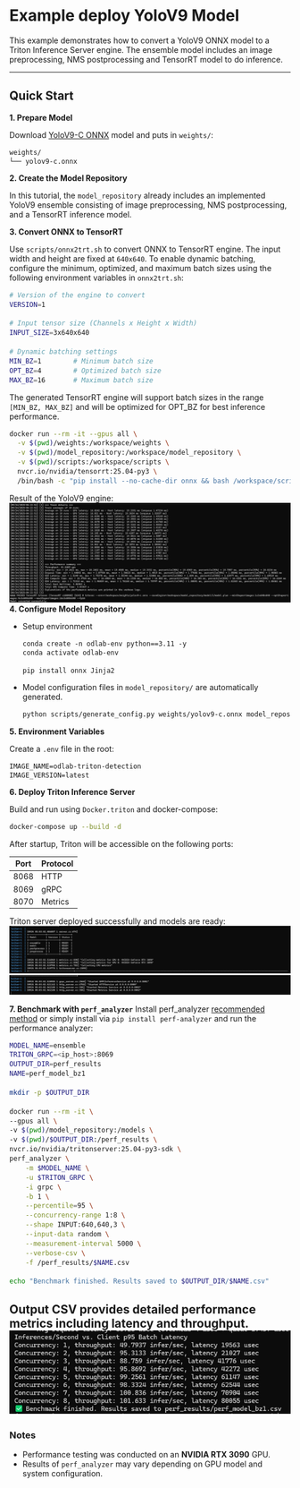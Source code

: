 # Example deploy YoloV9 Model

This example demonstrates how to convert a YoloV9 ONNX model to a Triton Inference Server engine. The ensemble model includes an image preprocessing, NMS postprocessing and TensorRT model to do inference.

---

## Quick Start

**1. Prepare Model**

Download [YoloV9-C ONNX](https://github.com/odlab-ai/odlab-triton/releases/download/v0.0.1/yolov9-c.onnx) model and puts in `weights/`:

```
weights/
└── yolov9-c.onnx
```

**2. Create the Model Repository**

In this tutorial, the `model_repository` already includes an implemented YoloV9 ensemble consisting of image preprocessing, NMS postprocessing, and a TensorRT inference model.


**3. Convert ONNX to TensorRT**

Use `scripts/onnx2trt.sh` to convert ONNX to TensorRT engine. The input width and height are fixed at `640x640`. To enable dynamic batching, configure the minimum, optimized, and maximum batch sizes using the following environment variables in `onnx2trt.sh`:
```bash
# Version of the engine to convert
VERSION=1                        

# Input tensor size (Channels x Height x Width)
INPUT_SIZE=3x640x640             

# Dynamic batching settings
MIN_BZ=1        # Minimum batch size
OPT_BZ=4        # Optimized batch size
MAX_BZ=16       # Maximum batch size
```

The generated TensorRT engine will support batch sizes in the range `[MIN_BZ, MAX_BZ]` and will be optimized for OPT_BZ for best inference performance.

```bash
docker run --rm -it --gpus all \
  -v $(pwd)/weights:/workspace/weights \
  -v $(pwd)/model_repository:/workspace/model_repository \
  -v $(pwd)/scripts:/workspace/scripts \
  nvcr.io/nvidia/tensorrt:25.04-py3 \
  /bin/bash -c "pip install --no-cache-dir onnx && bash /workspace/scripts/onnx2trt.sh"
```
Result of the YoloV9 engine:
![ONNX to TensorRT conversion](assets/onnx2trt.jpg)
**4. Configure Model Repository**

- Setup environment
    ```
    conda create -n odlab-env python==3.11 -y
    conda activate odlab-env

    pip install onnx Jinja2
    ```

- Model configuration files in `model_repository/` are automatically generated.  
    ```bash
    python scripts/generate_config.py weights/yolov9-c.onnx model_repository/model
    ```

**5. Environment Variables**

Create a `.env` file in the root:

```env
IMAGE_NAME=odlab-triton-detection
IMAGE_VERSION=latest
```

**6. Deploy Triton Inference Server**

Build and run using `Docker.triton` and docker-compose:

```bash
docker-compose up --build -d
```

After startup, Triton will be accessible on the following ports:

| Port | Protocol |
|------|----------|
| 8068 | HTTP     |
| 8069 | gRPC     |
| 8070 | Metrics  |

Triton server deployed successfully and models are ready:
![ONNX to TensorRT conversion](assets/deploy_01.jpg)
![ONNX to TensorRT conversion](assets/deploy_02.jpg)

**7. Benchmark with `perf_analyzer`**
Install perf_analyzer
[recommended method](https://github.com/triton-inference-server/perf_analyzer/blob/main/docs/install.md) or simply install via
`pip install perf-analyzer`
and run the performance analyzer:
```bash
MODEL_NAME=ensemble
TRITON_GRPC=<ip_host>:8069
OUTPUT_DIR=perf_results
NAME=perf_model_bz1

mkdir -p $OUTPUT_DIR

docker run --rm -it \
--gpus all \
-v $(pwd)/model_repository:/models \
-v $(pwd)/$OUTPUT_DIR:/perf_results \
nvcr.io/nvidia/tritonserver:25.04-py3-sdk \
perf_analyzer \
    -m $MODEL_NAME \
    -u $TRITON_GRPC \
    -i grpc \
    -b 1 \
    --percentile=95 \
    --concurrency-range 1:8 \
    --shape INPUT:640,640,3 \
    --input-data random \
    --measurement-interval 5000 \
    --verbose-csv \
    -f /perf_results/$NAME.csv

echo "Benchmark finished. Results saved to $OUTPUT_DIR/$NAME.csv"
```

Output CSV provides detailed performance metrics including latency and throughput.
![ONNX to TensorRT conversion](assets/perf_ana.jpg)
---

### Notes
- Performance testing was conducted on an **NVIDIA RTX 3090** GPU.
- Results of `perf_analyzer` may vary depending on GPU model and system configuration.
